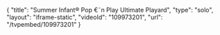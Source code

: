 {
    "title": "Summer Infant&reg; Pop &euro;&tilde;n Play Ultimate Playard",
    "type": "solo",
    "layout": "iframe-static",
    "videoId": "109973201",
    "url": "\/tvpembed\/109973201"
}